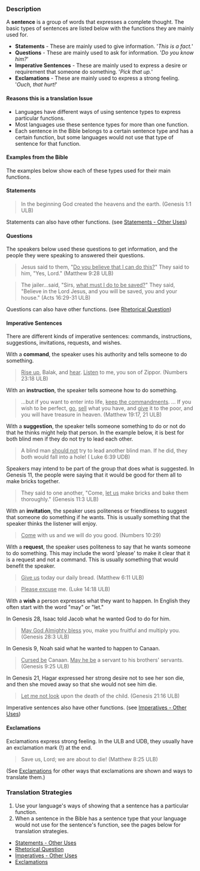 

### Description 

A **sentence** is a group of words that expresses a complete thought. The basic types of sentences are listed below with the functions they are mainly used for.

  * **Statements**  - These are mainly used to give information. '_This is a fact._'
  * **Questions**  - These are mainly used to ask for information. '_Do you know him?_'
  * **Imperative Sentences**  - These are mainly used to express a desire or requirement that someone do something. '_Pick that up._'
  * **Exclamations**  - These are mainly used to express a strong feeling. '_Ouch, that hurt!_'


#### Reasons this is a translation Issue

  * Languages have different ways of using sentence types to express particular functions. 
  * Most languages use these sentence types for more than one function. 
  * Each sentence in the Bible belongs to a certain sentence type and has a certain function, but some languages would not use that type of sentence for that function.

####  Examples from the Bible

The examples below show each of these types used for their main functions.

####  Statements

>In the beginning God created the heavens and the earth. (Genesis 1:1 ULB)

Statements can also have other functions. (see [Statements - Other Uses](en/ta/translate/man/figs-declarative))

####  Questions 
The speakers below used these questions to get information, and the people they were speaking to answered their questions.

<blockquote>Jesus said to them, "<u>Do you believe that I can do this?</u>" They said to him, "Yes, Lord." (Matthew 9:28 ULB) </blockquote>
  
<blockquote>The jailer...said, "Sirs, <u>what must I do to be saved?</u>" They said, "Believe in the Lord Jesus, and you will be saved, you and your house." (Acts 16:29-31 ULB)</blockquote>

Questions can also have other functions. (see [Rhetorical Question](en/ta/translate/man/figs-rquestion))

#### Imperative Sentences

There are different kinds of imperative sentences: commands, instructions, suggestions, invitations, requests, and wishes.

With a **command**, the speaker uses his authority and tells someone to do something.
><u>Rise up</u>, Balak, and <u>hear</u>. <u>Listen</u> to me, you son of Zippor. (Numbers 23:18 ULB)

With an **instruction**, the speaker tells someone how to do something. 
>...but if you want to enter into life, <u>keep the commandments</u>. ... If you wish to be perfect, <u>go</u>, <u>sell</u> what you have, and <u>give</u> it to the poor, and you will have treasure in heaven. (Matthew 19:17, 21 ULB)

With a **suggestion**, the speaker tells someone something to do or not do that he thinks might help that person. In the example below, it is best for both blind men if they do not try to lead each other.

>A blind man <u>should not</u> try to lead another blind man. If he did, they both would fall into a hole! ( Luke 6:39 UDB)

Speakers may intend to be part of the group that does what is suggested. In Genesis 11, the people were saying that it would be good for them all to make bricks together.   
>They said to one another, "Come, <u>let us</u> make bricks and bake them thoroughly." (Genesis 11:3 ULB)  

With an **invitation**, the speaker uses politeness or friendliness to suggest that someone do something if he wants. This is usually something that the speaker thinks the listener will enjoy.
><u>Come</u> with us and we will do you good. (Numbers 10:29)

With a **request**, the speaker uses politeness to say that he wants someone to do something. This may include the word 'please' to make it clear that it is a request and not a command. This is usually something that would benefit the speaker.
<blockquote><u>Give us</u> today our daily bread. (Matthew 6:11 ULB)  </blockquote>

<blockquote><u>Please excuse</u> me. (Luke 14:18 ULB)</blockquote>

With a **wish** a person expresses what they want to happen. In English they often start with the word "may" or "let."

In Genesis 28, Isaac told Jacob what he wanted God to do for him.   
><u>May God Almighty bless</u> you, make you fruitful and multiply you. (Genesis 28:3 ULB)    
    
In Genesis 9, Noah said what he wanted to happen to Canaan.   
><u>Cursed be</u> Canaan. <u>May he be</u> a servant to his brothers' servants. (Genesis 9:25 ULB)   
   
In Genesis 21, Hagar expressed her strong desire not to see her son die, and then she moved away so that she would not see him die.   
><u>Let me not look</u> upon the death of the child. (Genesis 21:16 ULB)   

Imperative sentences also have other functions. (see [Imperatives - Other Uses](en/ta/translate/man/figs-imperative))

#### Exclamations

Exclamations express strong feeling. In the ULB and UDB, they usually have an exclamation mark (!) at the end. 
>Save us, Lord; we are about to die! (Matthew 8:25 ULB)

(See [Exclamations](en/ta/translate/man/figs-exclamations) for other ways that exclamations are shown and ways to translate them.)

### Translation Strategies 

1. Use your language's ways of showing that a sentence has a particular function.
1. When a sentence in the Bible has a sentence type that your language would not use for the sentence's function, see the pages below for translation strategies.
 

  * [Statements - Other Uses](en/ta/translate/man/figs-declarative) 
  * [Rhetorical Question](en/ta/translate/man/figs-rquestion) 
  * [Imperatives - Other Uses](en/ta/translate/man/figs-imperative)
  * [Exclamations](en/ta/translate/man/figs-exclamations)